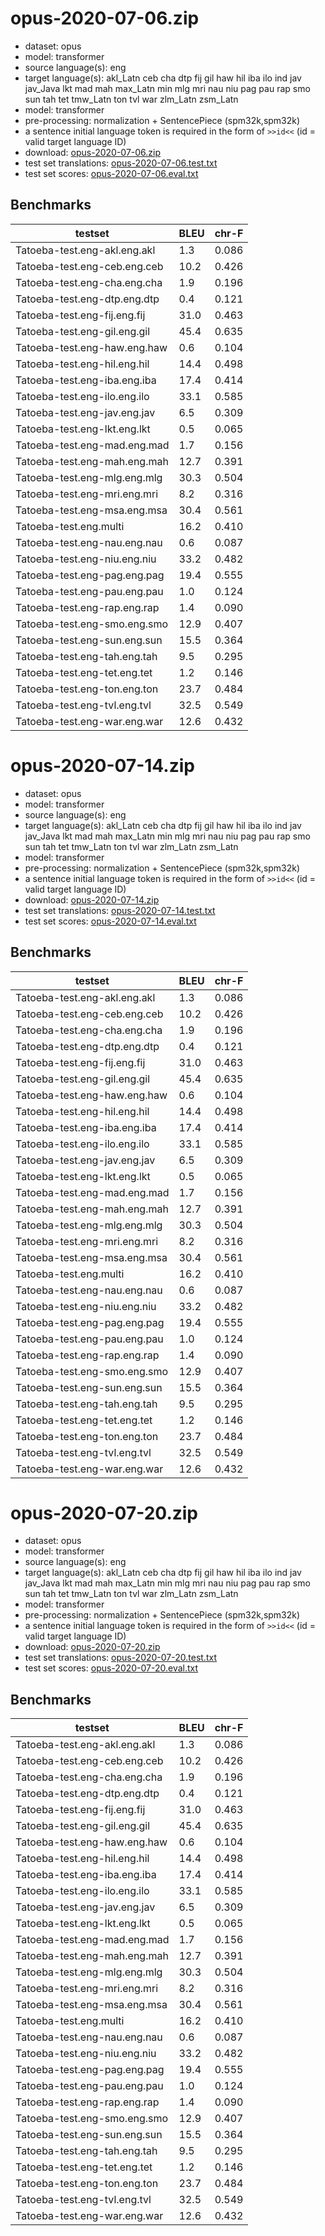 # opus-2020-07-06.zip

* dataset: opus
* model: transformer
* source language(s): eng
* target language(s): akl_Latn ceb cha dtp fij gil haw hil iba ilo ind jav jav_Java lkt mad mah max_Latn min mlg mri nau niu pag pau rap smo sun tah tet tmw_Latn ton tvl war zlm_Latn zsm_Latn
* model: transformer
* pre-processing: normalization + SentencePiece (spm32k,spm32k)
* a sentence initial language token is required in the form of `>>id<<` (id = valid target language ID)
* download: [opus-2020-07-06.zip](https://object.pouta.csc.fi/Tatoeba-MT-models/eng-poz/opus-2020-07-06.zip)
* test set translations: [opus-2020-07-06.test.txt](https://object.pouta.csc.fi/Tatoeba-MT-models/eng-poz/opus-2020-07-06.test.txt)
* test set scores: [opus-2020-07-06.eval.txt](https://object.pouta.csc.fi/Tatoeba-MT-models/eng-poz/opus-2020-07-06.eval.txt)

## Benchmarks

| testset               | BLEU  | chr-F |
|-----------------------|-------|-------|
| Tatoeba-test.eng-akl.eng.akl 	| 1.3 	| 0.086 |
| Tatoeba-test.eng-ceb.eng.ceb 	| 10.2 	| 0.426 |
| Tatoeba-test.eng-cha.eng.cha 	| 1.9 	| 0.196 |
| Tatoeba-test.eng-dtp.eng.dtp 	| 0.4 	| 0.121 |
| Tatoeba-test.eng-fij.eng.fij 	| 31.0 	| 0.463 |
| Tatoeba-test.eng-gil.eng.gil 	| 45.4 	| 0.635 |
| Tatoeba-test.eng-haw.eng.haw 	| 0.6 	| 0.104 |
| Tatoeba-test.eng-hil.eng.hil 	| 14.4 	| 0.498 |
| Tatoeba-test.eng-iba.eng.iba 	| 17.4 	| 0.414 |
| Tatoeba-test.eng-ilo.eng.ilo 	| 33.1 	| 0.585 |
| Tatoeba-test.eng-jav.eng.jav 	| 6.5 	| 0.309 |
| Tatoeba-test.eng-lkt.eng.lkt 	| 0.5 	| 0.065 |
| Tatoeba-test.eng-mad.eng.mad 	| 1.7 	| 0.156 |
| Tatoeba-test.eng-mah.eng.mah 	| 12.7 	| 0.391 |
| Tatoeba-test.eng-mlg.eng.mlg 	| 30.3 	| 0.504 |
| Tatoeba-test.eng-mri.eng.mri 	| 8.2 	| 0.316 |
| Tatoeba-test.eng-msa.eng.msa 	| 30.4 	| 0.561 |
| Tatoeba-test.eng.multi 	| 16.2 	| 0.410 |
| Tatoeba-test.eng-nau.eng.nau 	| 0.6 	| 0.087 |
| Tatoeba-test.eng-niu.eng.niu 	| 33.2 	| 0.482 |
| Tatoeba-test.eng-pag.eng.pag 	| 19.4 	| 0.555 |
| Tatoeba-test.eng-pau.eng.pau 	| 1.0 	| 0.124 |
| Tatoeba-test.eng-rap.eng.rap 	| 1.4 	| 0.090 |
| Tatoeba-test.eng-smo.eng.smo 	| 12.9 	| 0.407 |
| Tatoeba-test.eng-sun.eng.sun 	| 15.5 	| 0.364 |
| Tatoeba-test.eng-tah.eng.tah 	| 9.5 	| 0.295 |
| Tatoeba-test.eng-tet.eng.tet 	| 1.2 	| 0.146 |
| Tatoeba-test.eng-ton.eng.ton 	| 23.7 	| 0.484 |
| Tatoeba-test.eng-tvl.eng.tvl 	| 32.5 	| 0.549 |
| Tatoeba-test.eng-war.eng.war 	| 12.6 	| 0.432 |

# opus-2020-07-14.zip

* dataset: opus
* model: transformer
* source language(s): eng
* target language(s): akl_Latn ceb cha dtp fij gil haw hil iba ilo ind jav jav_Java lkt mad mah max_Latn min mlg mri nau niu pag pau rap smo sun tah tet tmw_Latn ton tvl war zlm_Latn zsm_Latn
* model: transformer
* pre-processing: normalization + SentencePiece (spm32k,spm32k)
* a sentence initial language token is required in the form of `>>id<<` (id = valid target language ID)
* download: [opus-2020-07-14.zip](https://object.pouta.csc.fi/Tatoeba-MT-models/eng-poz/opus-2020-07-14.zip)
* test set translations: [opus-2020-07-14.test.txt](https://object.pouta.csc.fi/Tatoeba-MT-models/eng-poz/opus-2020-07-14.test.txt)
* test set scores: [opus-2020-07-14.eval.txt](https://object.pouta.csc.fi/Tatoeba-MT-models/eng-poz/opus-2020-07-14.eval.txt)

## Benchmarks

| testset               | BLEU  | chr-F |
|-----------------------|-------|-------|
| Tatoeba-test.eng-akl.eng.akl 	| 1.3 	| 0.086 |
| Tatoeba-test.eng-ceb.eng.ceb 	| 10.2 	| 0.426 |
| Tatoeba-test.eng-cha.eng.cha 	| 1.9 	| 0.196 |
| Tatoeba-test.eng-dtp.eng.dtp 	| 0.4 	| 0.121 |
| Tatoeba-test.eng-fij.eng.fij 	| 31.0 	| 0.463 |
| Tatoeba-test.eng-gil.eng.gil 	| 45.4 	| 0.635 |
| Tatoeba-test.eng-haw.eng.haw 	| 0.6 	| 0.104 |
| Tatoeba-test.eng-hil.eng.hil 	| 14.4 	| 0.498 |
| Tatoeba-test.eng-iba.eng.iba 	| 17.4 	| 0.414 |
| Tatoeba-test.eng-ilo.eng.ilo 	| 33.1 	| 0.585 |
| Tatoeba-test.eng-jav.eng.jav 	| 6.5 	| 0.309 |
| Tatoeba-test.eng-lkt.eng.lkt 	| 0.5 	| 0.065 |
| Tatoeba-test.eng-mad.eng.mad 	| 1.7 	| 0.156 |
| Tatoeba-test.eng-mah.eng.mah 	| 12.7 	| 0.391 |
| Tatoeba-test.eng-mlg.eng.mlg 	| 30.3 	| 0.504 |
| Tatoeba-test.eng-mri.eng.mri 	| 8.2 	| 0.316 |
| Tatoeba-test.eng-msa.eng.msa 	| 30.4 	| 0.561 |
| Tatoeba-test.eng.multi 	| 16.2 	| 0.410 |
| Tatoeba-test.eng-nau.eng.nau 	| 0.6 	| 0.087 |
| Tatoeba-test.eng-niu.eng.niu 	| 33.2 	| 0.482 |
| Tatoeba-test.eng-pag.eng.pag 	| 19.4 	| 0.555 |
| Tatoeba-test.eng-pau.eng.pau 	| 1.0 	| 0.124 |
| Tatoeba-test.eng-rap.eng.rap 	| 1.4 	| 0.090 |
| Tatoeba-test.eng-smo.eng.smo 	| 12.9 	| 0.407 |
| Tatoeba-test.eng-sun.eng.sun 	| 15.5 	| 0.364 |
| Tatoeba-test.eng-tah.eng.tah 	| 9.5 	| 0.295 |
| Tatoeba-test.eng-tet.eng.tet 	| 1.2 	| 0.146 |
| Tatoeba-test.eng-ton.eng.ton 	| 23.7 	| 0.484 |
| Tatoeba-test.eng-tvl.eng.tvl 	| 32.5 	| 0.549 |
| Tatoeba-test.eng-war.eng.war 	| 12.6 	| 0.432 |

# opus-2020-07-20.zip

* dataset: opus
* model: transformer
* source language(s): eng
* target language(s): akl_Latn ceb cha dtp fij gil haw hil iba ilo ind jav jav_Java lkt mad mah max_Latn min mlg mri nau niu pag pau rap smo sun tah tet tmw_Latn ton tvl war zlm_Latn zsm_Latn
* model: transformer
* pre-processing: normalization + SentencePiece (spm32k,spm32k)
* a sentence initial language token is required in the form of `>>id<<` (id = valid target language ID)
* download: [opus-2020-07-20.zip](https://object.pouta.csc.fi/Tatoeba-MT-models/eng-poz/opus-2020-07-20.zip)
* test set translations: [opus-2020-07-20.test.txt](https://object.pouta.csc.fi/Tatoeba-MT-models/eng-poz/opus-2020-07-20.test.txt)
* test set scores: [opus-2020-07-20.eval.txt](https://object.pouta.csc.fi/Tatoeba-MT-models/eng-poz/opus-2020-07-20.eval.txt)

## Benchmarks

| testset               | BLEU  | chr-F |
|-----------------------|-------|-------|
| Tatoeba-test.eng-akl.eng.akl 	| 1.3 	| 0.086 |
| Tatoeba-test.eng-ceb.eng.ceb 	| 10.2 	| 0.426 |
| Tatoeba-test.eng-cha.eng.cha 	| 1.9 	| 0.196 |
| Tatoeba-test.eng-dtp.eng.dtp 	| 0.4 	| 0.121 |
| Tatoeba-test.eng-fij.eng.fij 	| 31.0 	| 0.463 |
| Tatoeba-test.eng-gil.eng.gil 	| 45.4 	| 0.635 |
| Tatoeba-test.eng-haw.eng.haw 	| 0.6 	| 0.104 |
| Tatoeba-test.eng-hil.eng.hil 	| 14.4 	| 0.498 |
| Tatoeba-test.eng-iba.eng.iba 	| 17.4 	| 0.414 |
| Tatoeba-test.eng-ilo.eng.ilo 	| 33.1 	| 0.585 |
| Tatoeba-test.eng-jav.eng.jav 	| 6.5 	| 0.309 |
| Tatoeba-test.eng-lkt.eng.lkt 	| 0.5 	| 0.065 |
| Tatoeba-test.eng-mad.eng.mad 	| 1.7 	| 0.156 |
| Tatoeba-test.eng-mah.eng.mah 	| 12.7 	| 0.391 |
| Tatoeba-test.eng-mlg.eng.mlg 	| 30.3 	| 0.504 |
| Tatoeba-test.eng-mri.eng.mri 	| 8.2 	| 0.316 |
| Tatoeba-test.eng-msa.eng.msa 	| 30.4 	| 0.561 |
| Tatoeba-test.eng.multi 	| 16.2 	| 0.410 |
| Tatoeba-test.eng-nau.eng.nau 	| 0.6 	| 0.087 |
| Tatoeba-test.eng-niu.eng.niu 	| 33.2 	| 0.482 |
| Tatoeba-test.eng-pag.eng.pag 	| 19.4 	| 0.555 |
| Tatoeba-test.eng-pau.eng.pau 	| 1.0 	| 0.124 |
| Tatoeba-test.eng-rap.eng.rap 	| 1.4 	| 0.090 |
| Tatoeba-test.eng-smo.eng.smo 	| 12.9 	| 0.407 |
| Tatoeba-test.eng-sun.eng.sun 	| 15.5 	| 0.364 |
| Tatoeba-test.eng-tah.eng.tah 	| 9.5 	| 0.295 |
| Tatoeba-test.eng-tet.eng.tet 	| 1.2 	| 0.146 |
| Tatoeba-test.eng-ton.eng.ton 	| 23.7 	| 0.484 |
| Tatoeba-test.eng-tvl.eng.tvl 	| 32.5 	| 0.549 |
| Tatoeba-test.eng-war.eng.war 	| 12.6 	| 0.432 |

